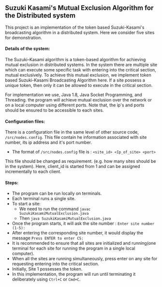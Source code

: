 ## Suzuki Kasami's Mutual Exclusion Algorithm for the Distributed system
This project is an implementation of the token based Suzuki-Kasami's broadcasting algorithm in a distributed system. Here we consider five sites for demonstration. 


#### Details of the system:
The Suzuki–Kasami algorithm is a token-based algorithm for achieving mutual exclusion in distributed systems. In the system there are multiple site which can execute some specific task with entering into the critical section, mutual exclusively. To achieve this mutual exclusion, we implement token based Suzuki-Kasami Broadcasting Algorithm here.
If a site possess a unique token, then only it can be allowed to execute in the critical section.

For implementation we use, Java 1.8, Java Socket Programming, and Threading. the program will achieve mutual exclusion over the network or on a local computer using different ports. Note that, the ip's and ports should be ensured to be accessible to each sites.


#### Configuration files:
There is a configuration file in the same level of other source code, `/src/nodes.config`. This file contain he information associated with site number, its ip address and it's port number.

- The format of `/src/nodes.config` file is : 
`<site_id> <Ip_of_site> <port>`

This file should be changed as requirement. (e.g. how many sites should be in the system). Here, client_id is started from 1 and can be assigned incrementally to each client.

#### Steps:
 - The program can be run locally on terminals.
 - Each terminal runs a single site.
 - To start a site: 
    - We need to run the command `javac SuzukiKasamiMutualExclusion.java`
    - Then `java SuzukiKasamiMutualExclusion.java`
 - Once the program starts, it will ask the site number : `Enter site number (1-5):`
 - After entering the corresponding site number, it would display the message `Press ENTER to enter CS:`
 - It is recommended to ensure that all sites are initialized and running(one terminal for each site for running the program in a single local computer). 
 - When all the sites are running simultaneously, press enter on any site for requesting entering into the critical section. 
 - Initially, Site 1 possesses the token.
 - In this implementation, the program will run until terminating it deliberately using `Ctrl+C` or `Cmd+C`.
